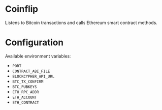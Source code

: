 # Coinflip

Listens to Bitcoin transactions and calls Ethereum smart contract methods.

# Configuration

Available environment variables:

* `PORT`
* `CONTRACT_ABI_FILE`
* `BLOCKCYPHER_API_URL`
* `BTC_TX_CONFIRM`
* `BTC_PUBKEYS`
* `ETH_RPC_ADDR`
* `ETH_ACCOUNT`
* `ETH_CONTRACT`